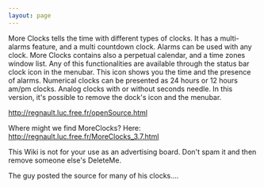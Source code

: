 ```yaml
---
layout: page
---
```



More Clocks tells the time with different types of clocks. It has a multi-alarms feature, and a multi countdown clock. Alarms can be used with any clock. More Clocks contains also a perpetual calendar, and a time zones window list. Any of this functionalities are available through the status bar clock icon in the menubar. This icon shows you the time and the presence of alarms. Numerical clocks can be presented as 24 hours or 12 hours am/pm clocks. Analog clocks with or without seconds needle. In this version, it's possible to remove the dock's icon and the menubar.

http://regnault.luc.free.fr/openSource.html

Where might we find MoreClocks?
Here:
http://regnault.luc.free.fr/MoreClocks_3.7.html



This Wiki is not for your use as an advertising board.  Don't spam it and then remove someone else's DeleteMe.

The guy posted the source for many of his clocks....
